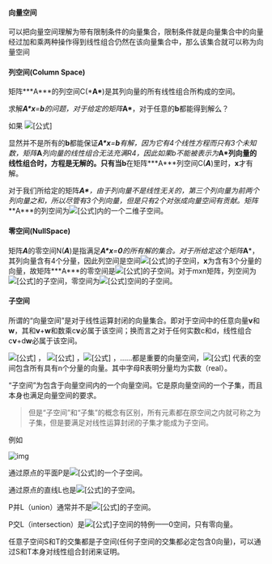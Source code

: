#### 向量空间

可以把向量空间理解为带有限制条件的向量集合，限制条件就是向量集合中的向量经过加和乘两种操作得到线性组合仍然在该向量集合中，那么该集合就可以称为向量空间

#### 列空间(Column Space)

矩阵***A\***的列空间C(***A\***)是其列向量的所有线性组合所构成的空间。

求解***A\*x**=**b**的问题，对于给定的矩阵***A\***，对于任意的**b**都能得到解么？

如果 ![[公式]](https://www.zhihu.com/equation?tex=%5Cboldsymbol%7BA%7D+%3D+%5Cleft%5B+%7B%5Cbegin%7Barray%7D%7B%2A%7B20%7D%7Br%7D%7D+1%261%262%5C%5C+2%261%263%5C%5C+3%261%264%5C%5C+4%261%265+%5Cend%7Barray%7D%7D+%5Cright%5D)

显然并不是所有的**b**都能保证***A\*x**=**b**有解，因为它有4个线性方程而只有3个未知数，矩阵***A***列向量的线性组合无法充满**R**4，因此如果**b**不能被表示为***A\***列向量的线性组合时，方程是无解的。只有当**b**在矩阵***A\***列空间C(***A***)里时，**x**才有解。

对于我们所给定的矩阵***A\***，由于列向量不是线性无关的，第三个列向量为前两个列向量之和，所以尽管有3个列向量，但是只有2个对张成向量空间有贡献。矩阵***A\***的列空间为![[公式]](https://www.zhihu.com/equation?tex=%5C%5B%7B%5Cbold%7BR%7D%5E4%7D%5C%5D)内的一个二维子空间。



#### 零空间(NullSpace)

矩阵***A***的零空间N(***A***)是指满足***A\*x**=**0**的所有解的集合。对于所给定这个矩阵***A***，其列向量含有4个分量，因此列空间是空间![[公式]](https://www.zhihu.com/equation?tex=%5C%5B%7B%5Cbold%7BR%7D%5E4%7D%5C%5D)的子空间，**x**为含有3个分量的向量，故矩阵***A\***的零空间是![[公式]](https://www.zhihu.com/equation?tex=%5C%5B%7B%5Cbold%7BR%7D%5E3%7D%5C%5D)的子空间。对于mxn矩阵，列空间为![[公式]](https://www.zhihu.com/equation?tex=%5C%5B%7B%5Cbold%7BR%7D%5Em%7D%5C%5D)的子空间，零空间为![[公式]](https://www.zhihu.com/equation?tex=%5C%5B%7B%5Cbold%7BR%7D%5En%7D%5C%5D)空间的子空间。

#### 子空间

所谓的“向量空间”是对于线性运算封闭的向量集合。即对于空间中的任意向量**v**和**w**，其和**v**+**w**和数乘c**v**必属于该空间；换而言之对于任何实数c和d，线性组合c**v**+d**w**必属于该空间。

![[公式]](https://www.zhihu.com/equation?tex=%5C%5B%7B%5Cbold%7BR%7D%5E1%7D%5C%5D) ， ![[公式]](https://www.zhihu.com/equation?tex=%5C%5B%7B%5Cbold%7BR%7D%5E2%7D%5C%5D) ，![[公式]](https://www.zhihu.com/equation?tex=%5C%5B%7B%5Cbold%7BR%7D%5E3%7D%5C%5D) ，……都是重要的向量空间，![[公式]](https://www.zhihu.com/equation?tex=%5C%5B%7B%5Cbold%7BR%7D%5En%7D%5C%5D) 代表的空间包含所有具有n个分量的向量。其中字母R表明分量均为实数（real）。

“子空间”为包含于向量空间内的一个向量空间。它是原向量空间的一个子集，而且本身也满足向量空间的要求。

> 但是“子空间”和“子集”的概念有区别，所有元素都在原空间之内就可称之为子集，但是要满足对线性运算封闭的子集才能成为子空间。

例如

![img](https://pic2.zhimg.com/80/v2-3b13ead6721a9545de84f7bb62db8de1_1440w.jpg)

通过原点的平面P是![[公式]](https://www.zhihu.com/equation?tex=%5C%5B%7B%5Cbold%7BR%7D%5E3%7D%5C%5D)的一个子空间。

通过原点的直线L也是![[公式]](https://www.zhihu.com/equation?tex=%5C%5B%7B%5Cbold%7BR%7D%5E3%7D%5C%5D)的子空间。

P并L（union）通常并不是![[公式]](https://www.zhihu.com/equation?tex=%5C%5B%7B%5Cbold%7BR%7D%5E3%7D%5C%5D)的子空间。

P交L（intersection）是![[公式]](https://www.zhihu.com/equation?tex=%5C%5B%7B%5Cbold%7BR%7D%5E3%7D%5C%5D)子空间的特例——0空间，只有零向量。

任意子空间S和T的交集都是子空间(任何子空间的交集都必定包含0向量)，可以通过S和T本身对线性组合封闭来证明。

